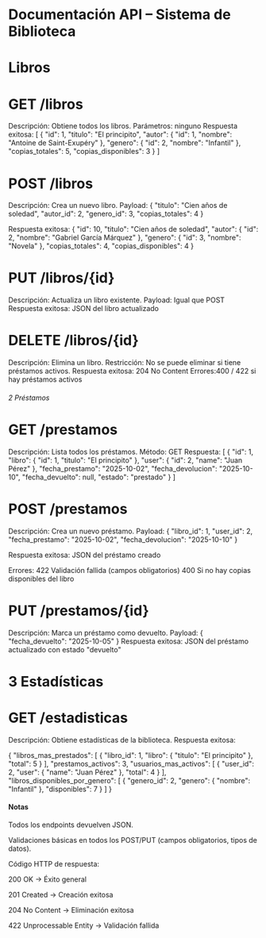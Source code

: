 # Documentación API – Sistema de Biblioteca
# Libros
# GET /libros

Descripción: Obtiene todos los libros.
Parámetros: ninguno
Respuesta exitosa:
[
  {
    "id": 1,
    "titulo": "El principito",
    "autor": { "id": 1, "nombre": "Antoine de Saint-Exupéry" },
    "genero": { "id": 2, "nombre": "Infantil" },
    "copias_totales": 5,
    "copias_disponibles": 3
  }
]


# POST /libros
Descripción: Crea un nuevo libro.
Payload:
{
  "titulo": "Cien años de soledad",
  "autor_id": 2,
  "genero_id": 3,
  "copias_totales": 4
}

Respuesta exitosa:
{
  "id": 10,
  "titulo": "Cien años de soledad",
  "autor": { "id": 2, "nombre": "Gabriel García Márquez" },
  "genero": { "id": 3, "nombre": "Novela" },
  "copias_totales": 4,
  "copias_disponibles": 4
}

# PUT /libros/{id}

Descripción: Actualiza un libro existente.
Payload: Igual que POST
Respuesta exitosa: JSON del libro actualizado

# DELETE /libros/{id}

Descripción: Elimina un libro.
Restricción: No se puede eliminar si tiene préstamos activos.
Respuesta exitosa: 204 No Content
Errores:400 / 422 si hay préstamos activos


######    2 Préstamos
# GET /prestamos

Descripción: Lista todos los préstamos.
Método: GET
Respuesta:
[
  {
    "id": 1,
    "libro": { "id": 1, "titulo": "El principito" },
    "user": { "id": 2, "name": "Juan Pérez" },
    "fecha_prestamo": "2025-10-02",
    "fecha_devolucion": "2025-10-10",
    "fecha_devuelto": null,
    "estado": "prestado"
  }
]


# POST /prestamos

Descripción: Crea un nuevo préstamo.
Payload:
{
  "libro_id": 1,
  "user_id": 2,
  "fecha_prestamo": "2025-10-02",
  "fecha_devolucion": "2025-10-10"
}

Respuesta exitosa: JSON del préstamo creado

Errores:
422 Validación fallida (campos obligatorios)
400 Si no hay copias disponibles del libro


# PUT /prestamos/{id}

Descripción: Marca un préstamo como devuelto.
Payload:
{
  "fecha_devuelto": "2025-10-05"
}
Respuesta exitosa: JSON del préstamo actualizado con estado "devuelto"


# 3 Estadísticas
# GET /estadisticas

Descripción: Obtiene estadísticas de la biblioteca.
Respuesta exitosa:

{
  "libros_mas_prestados": [
    { "libro_id": 1, "libro": { "titulo": "El principito" }, "total": 5 }
  ],
  "prestamos_activos": 3,
  "usuarios_mas_activos": [
    { "user_id": 2, "user": { "name": "Juan Pérez" }, "total": 4 }
  ],
  "libros_disponibles_por_genero": [
    { "genero_id": 2, "genero": { "nombre": "Infantil" }, "disponibles": 7 }
  ]
}



#### Notas

Todos los endpoints devuelven JSON.

Validaciones básicas en todos los POST/PUT (campos obligatorios, tipos de datos).

Código HTTP de respuesta:

200 OK → Éxito general

201 Created → Creación exitosa

204 No Content → Eliminación exitosa

422 Unprocessable Entity → Validación fallida
